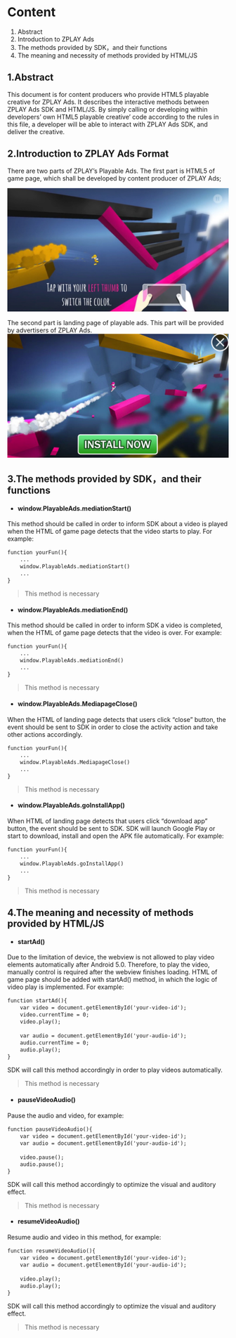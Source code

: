 # Content
1. Abstract
2. Introduction to ZPLAY Ads 
3. The methods provided by SDK，and their functions
4. The meaning and necessity of methods provided by HTML/JS 

## 1.Abstract
This document is for content producers who provide HTML5 playable creative for ZPLAY Ads. It describes the interactive methods between ZPLAY Ads SDK and HTML/JS. By simply calling or developing within developers’ own HTML5 playable creative’ code according to the rules in this file, a developer will be able to interact with ZPLAY Ads SDK, and deliver the creative.

## 2.Introduction to ZPLAY Ads Format 
There are two parts of ZPLAY’s Playable Ads. The first part is HTML5 of game page, which shall be developed by content producer of ZPLAY Ads;

<img src="imgs/playable_en.png" width="640" alt="playable part">

The second part is landing page of playable ads. This part will be provided by advertisers of ZPLAY Ads.
<img src="imgs/landingpage_en.png" width="640" alt="landingpage part">


## 3.The methods provided by SDK，and their functions
- #### window.PlayableAds.mediationStart()
This method should be called in order to inform SDK about a video is played when the HTML of game page detects that the video starts to play. For example:
```
function yourFun(){
    ...
    window.PlayableAds.mediationStart()
    ...
}
```
> This method is necessary

- #### window.PlayableAds.mediationEnd()
This method should be called in order to inform SDK a video is completed, when the HTML of game page detects that the video is over. For example:
```
function yourFun(){
    ...
    window.PlayableAds.mediationEnd()
    ...
}
```
> This method is necessary

- #### window.PlayableAds.MediapageClose()
When the HTML of landing page detects that users click “close” button, the event should be sent to SDK in order to close the activity action and take other actions accordingly.
```
function yourFun(){
    ...
    window.PlayableAds.MediapageClose()
    ...
}
```
> This method is necessary

- #### window.PlayableAds.goInstallApp()
When HTML of landing page detects that users click “download app” button, the event should be sent to SDK. SDK will launch Google Play or start to download, install and open the APK file automatically. For example: 
```
function yourFun(){
    ...
    window.PlayableAds.goInstallApp()
    ...
}
```
> This method is necessary

## 4.The meaning and necessity of methods provided by HTML/JS
- #### startAd()
Due to the limitation of device, the webview is not allowed to play video elements automatically after Android 5.0. Therefore, to play the video, manually control is required after the webview finishes loading. HTML of game page should be added with startAd() method, in which the logic of video play is implemented. For example:
```
function startAd(){
    var video = document.getElementById('your-video-id');
    video.currentTime = 0;
    video.play();

    var audio = document.getElementById('your-audio-id');
    audio.currentTime = 0;
    audio.play();
}
``` 
SDK will call this method accordingly in order to play videos automatically. 
> This method is necessary

- #### pauseVideoAudio()
Pause the audio and video, for example:
```
function pauseVideoAudio(){
    var video = document.getElementById('your-video-id');
    var audio = document.getElementById('your-audio-id');
    
    video.pause();
    audio.pause();
}
```
SDK will call this method accordingly to optimize the visual and auditory effect.
> This method is necessary

- #### resumeVideoAudio()
Resume audio and video in this method, for example:
```
function resumeVideoAudio(){
    var video = document.getElementById('your-video-id');
    var audio = document.getElementById('your-audio-id');
    
    video.play();
    audio.play();
}
```
SDK will call this method accordingly to optimize the visual and auditory effect.
> This method is necessary

